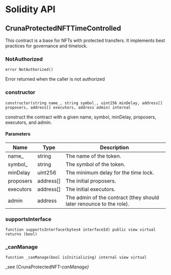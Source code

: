 # Solidity API

## CrunaProtectedNFTTimeControlled

This contract is a base for NFTs with protected transfers.
It implements best practices for governance and timelock.

### NotAuthorized

```solidity
error NotAuthorized()
```

Error returned when the caller is not authorized

### constructor

```solidity
constructor(string name_, string symbol_, uint256 minDelay, address[] proposers, address[] executors, address admin) internal
```

construct the contract with a given name, symbol, minDelay, proposers, executors, and admin.

#### Parameters

| Name | Type | Description |
| ---- | ---- | ----------- |
| name_ | string | The name of the token. |
| symbol_ | string | The symbol of the token. |
| minDelay | uint256 | The minimum delay for the time lock. |
| proposers | address[] | The initial proposers. |
| executors | address[] | The initial executors. |
| admin | address | The admin of the contract (they should later renounce to the role). |

### supportsInterface

```solidity
function supportsInterface(bytes4 interfaceId) public view virtual returns (bool)
```

### _canManage

```solidity
function _canManage(bool isInitializing) internal view virtual
```

_see {CrunaProtectedNFT-_canManage}_

